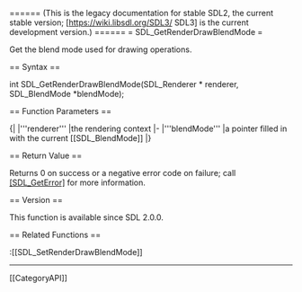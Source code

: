 ====== (This is the legacy documentation for stable SDL2, the current stable version; [https://wiki.libsdl.org/SDL3/ SDL3] is the current development version.) ======
= SDL_GetRenderDrawBlendMode =

Get the blend mode used for drawing operations.

== Syntax ==

<syntaxhighlight lang='c'>
int SDL_GetRenderDrawBlendMode(SDL_Renderer * renderer,
                               SDL_BlendMode *blendMode);
</syntaxhighlight>

== Function Parameters ==

{|
|'''renderer'''
|the rendering context
|-
|'''blendMode'''
|a pointer filled in with the current [[SDL_BlendMode]]
|}

== Return Value ==

Returns 0 on success or a negative error code on failure; call
[[SDL_GetError]]() for more information.

== Version ==

This function is available since SDL 2.0.0.

== Related Functions ==

:[[SDL_SetRenderDrawBlendMode]]

----
[[CategoryAPI]]


